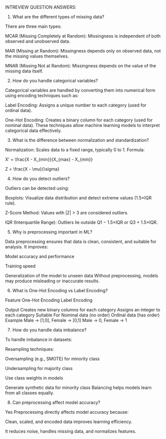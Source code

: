 INTREVIEW QUESTION ANSWERS:

1. What are the different types of missing data?

There are three main types:

MCAR (Missing Completely at Random): Missingness is independent of both observed and unobserved data.

MAR (Missing at Random): Missingness depends only on observed data, not the missing values themselves.

MNAR (Missing Not at Random): Missingness depends on the value of the missing data itself.

2. How do you handle categorical variables?

Categorical variables are handled by converting them into numerical form using encoding techniques such as:

Label Encoding: Assigns a unique number to each category (used for ordinal data).

One-Hot Encoding: Creates a binary column for each category (used for nominal data).
These techniques allow machine learning models to interpret categorical data effectively.

3. What is the difference between normalization and standardization?

Normalization: Scales data to a fixed range, typically 0 to 1. Formula:


X' = \frac{X - X_{min}}{X_{max} - X_{min}}

Z = \frac{X - \mu}{\sigma}

4. How do you detect outliers?

Outliers can be detected using:

Boxplots: Visualize data distribution and detect extreme values (1.5×IQR rule).

Z-Score Method: Values with |Z| > 3 are considered outliers.

IQR (Interquartile Range): Outliers lie outside Q1 − 1.5×IQR or Q3 + 1.5×IQR.

5. Why is preprocessing important in ML?

Data preprocessing ensures that data is clean, consistent, and suitable for analysis.
It improves:

Model accuracy and performance

Training speed

Generalization of the model to unseen data
Without preprocessing, models may produce misleading or inaccurate results.

6. What is One-Hot Encoding vs Label Encoding?

Feature	One-Hot Encoding	Label Encoding

Output	Creates new binary columns for each category	Assigns an integer to each category
Suitable For	Nominal data (no order)	Ordinal data (has order)
Example	Male → [1,0], Female → [0,1]	Male → 0, Female → 1

7. How do you handle data imbalance?

To handle imbalance in datasets:

Resampling techniques:

Oversampling (e.g., SMOTE) for minority class

Undersampling for majority class


Use class weights in models

Generate synthetic data for minority class
Balancing helps models learn from all classes equally.

8. Can preprocessing affect model accuracy?

Yes Preprocessing directly affects model accuracy because:

Clean, scaled, and encoded data improves learning efficiency.

It reduces noise, handles missing data, and normalizes features.







